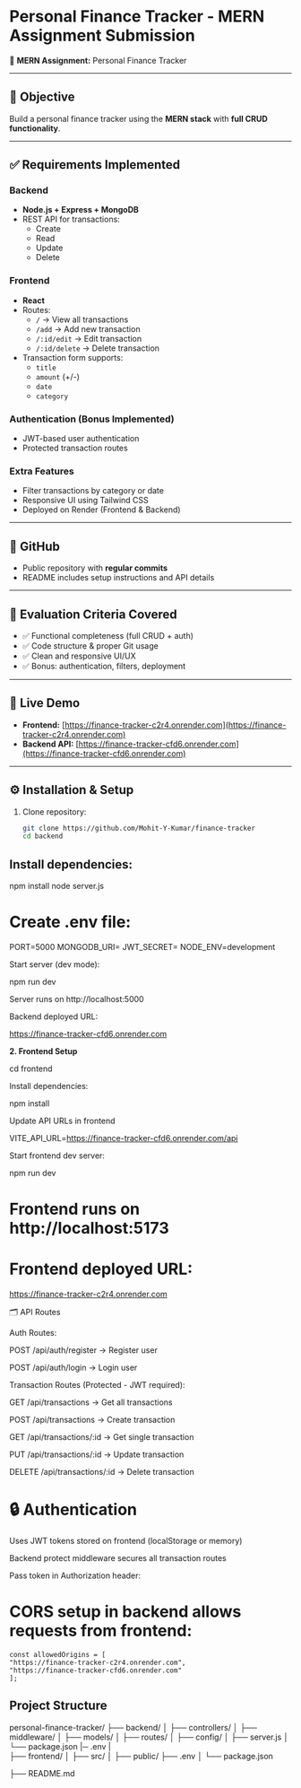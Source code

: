 # Personal Finance Tracker - MERN Assignment Submission

📝 **MERN Assignment:** Personal Finance Tracker  

---

## 🚀 Objective
Build a personal finance tracker using the **MERN stack** with **full CRUD functionality**.

---

## ✅ Requirements Implemented

### Backend
- **Node.js + Express + MongoDB**  
- REST API for transactions:
  - Create
  - Read
  - Update
  - Delete  

### Frontend
- **React**
- Routes:
  - `/` → View all transactions
  - `/add` → Add new transaction
  - `/:id/edit` → Edit transaction
  - `/:id/delete` → Delete transaction
- Transaction form supports:
  - `title`  
  - `amount` (+/-)  
  - `date`  
  - `category`  

### Authentication (Bonus Implemented)
- JWT-based user authentication  
- Protected transaction routes  

### Extra Features
- Filter transactions by category or date  
- Responsive UI using Tailwind CSS  
- Deployed on Render (Frontend & Backend)  

---

## 🔧 GitHub
- Public repository with **regular commits**  
- README includes setup instructions and API details  

---




## 🎯 Evaluation Criteria Covered
- ✅ Functional completeness (full CRUD + auth)  
- ✅ Code structure & proper Git usage  
- ✅ Clean and responsive UI/UX  
- ✅ Bonus: authentication, filters, deployment  

---

## 🔗 Live Demo
- **Frontend:** [https://finance-tracker-c2r4.onrender.com](https://finance-tracker-c2r4.onrender.com)  
- **Backend API:** [https://finance-tracker-cfd6.onrender.com](https://finance-tracker-cfd6.onrender.com)  

---



## ⚙️ Installation & Setup



1. Clone repository:
   ```bash
   git clone https://github.com/Mohit-Y-Kumar/finance-tracker
   cd backend

## Install dependencies:

  npm install
 node server.js
# Create .env file:
  PORT=5000
 MONGODB_URI=<your-mongodb-atlas-uri>
 JWT_SECRET=<your-jwt-secret>
 NODE_ENV=development


Start server (dev mode):

npm run dev


Server runs on http://localhost:5000

Backend deployed URL:

https://finance-tracker-cfd6.onrender.com

 **2.  Frontend Setup**


cd frontend


Install dependencies:

npm install


Update API URLs in frontend

VITE_API_URL=https://finance-tracker-cfd6.onrender.com/api


Start frontend dev server:

npm run dev


# Frontend runs on http://localhost:5173

# Frontend deployed URL:

  https://finance-tracker-c2r4.onrender.com

🗂️ API Routes



Auth Routes:

POST /api/auth/register → Register user

POST /api/auth/login → Login user

Transaction Routes (Protected - JWT required):

GET /api/transactions → Get all transactions

POST /api/transactions → Create transaction

GET /api/transactions/:id → Get single transaction

PUT /api/transactions/:id → Update transaction

DELETE /api/transactions/:id → Delete transaction

# 🔒 Authentication

Uses JWT tokens stored on frontend (localStorage or memory)

Backend protect middleware secures all transaction routes

Pass token in Authorization header:

# CORS setup in backend allows requests from frontend:

    const allowedOrigins = [
    "https://finance-tracker-c2r4.onrender.com",
    "https://finance-tracker-cfd6.onrender.com"
    ];

## Project Structure
personal-finance-tracker/
├── backend/
│   ├── controllers/
│   ├── middleware/
│   ├── models/
│   ├── routes/
│   ├── config/
│   ├── server.js
│   └── package.json
    |─ .env
|   
├── frontend/
│   ├── src/
│   ├── public/
    ├── .env
│   └── package.json


├── README.md        

